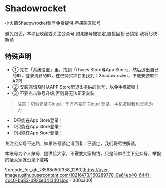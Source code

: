 # Shadowrocket

小火箭Shadowrocket账号免费提供,苹果美区账号

避免跟丢，本项目收藏或关注公众号,如果账号被锁定,直接回复:已锁定,我将尽快解锁

## 特殊声明

- ① 先在「系统设置」里，找到「iTunes Store与App Store」，然后退出自己的ID，登录提供的ID，在已购买项目里找到：Shadowrocket，下载安装软件APP!
- ② 安装完请及时从APP Store里退出提供的账号，以免手机被锁！
- ③ 不要点击账号升级,否则将无法正常安装


> 注意：切勿登录iCloud，千万不要在iCloud 登录，手机被锁我也无能为力！


* ID只能在App Store登录！
* ID只能在App Store登录！
* ID只能在App Store登录！


关注公众号不迷路，如果账号锁定请回复：已锁定，我们将尽快解锁，

本账号为个人账号，提供给大家，不需要大家掏钱，只是简单关注下公众号，举报的话大家就没法下载咯


![qrcode_for_gh_78588d50f358_1280](https://user-images.githubusercontent.com/10216673/160289778-0a64eb40-6441-4dc0-b683-d920e0413401.jpg =300x300)
